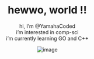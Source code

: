 <div align=center>

# hewwo, world !!

hi, I’m @YamahaCoded  
i’m interested in comp-sci  
i’m currently learning GO and C++  


![image](https://imgur.com/CzGWxDK.gif)
</div>


<!---
YamahaCoded/YamahaCoded is a ✨ special ✨ repository because its `README.md` (this file) appears on your GitHub profile.
You can click the Preview link to take a look at your changes.
--->

